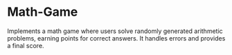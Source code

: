 # Math-Game
Implements a math game where users solve randomly generated arithmetic problems, earning points for correct answers. It handles errors and provides a final score.
